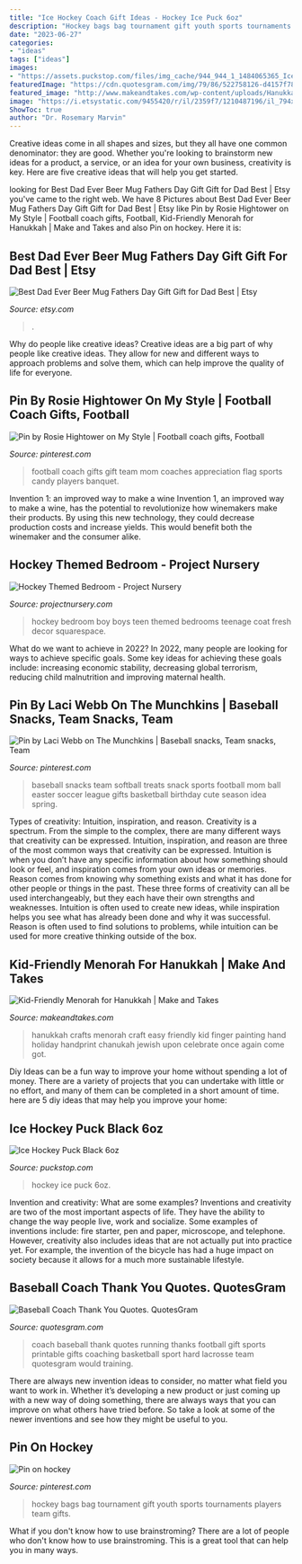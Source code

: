 ```yaml
---
title: "Ice Hockey Coach Gift Ideas - Hockey Ice Puck 6oz"
description: "Hockey bags bag tournament gift youth sports tournaments players team gifts"
date: "2023-06-27"
categories:
- "ideas"
tags: ["ideas"]
images:
- "https://assets.puckstop.com/files/img_cache/944_944_1_1484065365_IceHockeyPuckPlain.jpg"
featuredImage: "https://cdn.quotesgram.com/img/79/86/522758126-d4157f781dcfbc5e248d07b0e68ea4f9.jpg"
featured_image: "http://www.makeandtakes.com/wp-content/uploads/Hanukkah-Hanging.jpg"
image: "https://i.etsystatic.com/9455420/r/il/2359f7/1210487196/il_794xN.1210487196_bil2.jpg"
ShowToc: true
author: "Dr. Rosemary Marvin"
---
```



Creative ideas come in all shapes and sizes, but they all have one common denominator: they are good. Whether you're looking to brainstorm new ideas for a product, a service, or an idea for your own business, creativity is key. Here are five creative ideas that will help you get started.

	

		
looking for Best Dad Ever Beer Mug Fathers Day Gift Gift for Dad Best | Etsy you've came to the right web. We have 8 Pictures about Best Dad Ever Beer Mug Fathers Day Gift Gift for Dad Best | Etsy like Pin by Rosie Hightower on My Style | Football coach gifts, Football, Kid-Friendly Menorah for Hanukkah | Make and Takes and also Pin on hockey. Here it is:
		
    
## Best Dad Ever Beer Mug Fathers Day Gift Gift For Dad Best | Etsy

<img loading=lazy src="https://i.etsystatic.com/9455420/r/il/2359f7/1210487196/il_794xN.1210487196_bil2.jpg" onerror="this.onerror=null;this.src='https://tse4.mm.bing.net/th?id=OIP.OvlFzp7PQiXKR0skDSKsOAHaKW&amp;pid=15.1';" alt="Best Dad Ever Beer Mug Fathers Day Gift Gift for Dad Best | Etsy">

_Source: etsy.com_

>. 

	

Why do people like creative ideas?
Creative ideas are a big part of why people like creative ideas. They allow for new and different ways to approach problems and solve them, which can help improve the quality of life for everyone.

    
## Pin By Rosie Hightower On My Style | Football Coach Gifts, Football

<img loading=lazy src="https://i.pinimg.com/originals/0e/9c/b0/0e9cb08d6dbce0bd840fa76cc9354a1c.jpg" onerror="this.onerror=null;this.src='https://tse2.mm.bing.net/th?id=OIP.zGOpNdy2kxdoOjEaDjibAgHaJ4&amp;pid=15.1';" alt="Pin by Rosie Hightower on My Style | Football coach gifts, Football">

_Source: pinterest.com_

>football coach gifts gift team mom coaches appreciation flag sports candy players banquet. 

	

Invention 1: an improved way to make a wine
Invention 1, an improved way to make a wine, has the potential to revolutionize how winemakers make their products. By using this new technology, they could decrease production costs and increase yields. This would benefit both the winemaker and the consumer alike.

    
## Hockey Themed Bedroom - Project Nursery

<img loading=lazy src="https://projectnursery.com/wp-content/uploads/2020/10/HouseofHockeyRoom24.jpg" onerror="this.onerror=null;this.src='https://tse3.mm.bing.net/th?id=OIP.AwOlgQUPbGlsT904YPfdfgHaJ4&amp;pid=15.1';" alt="Hockey Themed Bedroom - Project Nursery">

_Source: projectnursery.com_

>hockey bedroom boy boys teen themed bedrooms teenage coat fresh decor squarespace. 

	

What do we want to achieve in 2022?
In 2022, many people are looking for ways to achieve specific goals. Some key ideas for achieving these goals include: increasing economic stability, decreasing global terrorism, reducing child malnutrition and improving maternal health.

    
## Pin By Laci Webb On The Munchkins | Baseball Snacks, Team Snacks, Team

<img loading=lazy src="https://i.pinimg.com/originals/c1/cb/97/c1cb97090966db468a3fb1f83f494f81.jpg" onerror="this.onerror=null;this.src='https://tse2.mm.bing.net/th?id=OIP.G4KED-FiJcyvtmMEwUr_LgHaHa&amp;pid=15.1';" alt="Pin by Laci Webb on The Munchkins | Baseball snacks, Team snacks, Team">

_Source: pinterest.com_

>baseball snacks team softball treats snack sports football mom ball easter soccer league gifts basketball birthday cute season idea spring. 

	

Types of creativity: Intuition, inspiration, and reason.
Creativity is a spectrum. From the simple to the complex, there are many different ways that creativity can be expressed. Intuition, inspiration, and reason are three of the most common ways that creativity can be expressed. Intuition is when you don’t have any specific information about how something should look or feel, and inspiration comes from your own ideas or memories. Reason comes from knowing why something exists and what it has done for other people or things in the past. These three forms of creativity can all be used interchangeably, but they each have their own strengths and weaknesses. Intuition is often used to create new ideas, while inspiration helps you see what has already been done and why it was successful. Reason is often used to find solutions to problems, while intuition can be used for more creative thinking outside of the box.

    
## Kid-Friendly Menorah For Hanukkah | Make And Takes

<img loading=lazy src="http://www.makeandtakes.com/wp-content/uploads/Hanukkah-Hanging.jpg" onerror="this.onerror=null;this.src='https://tse4.mm.bing.net/th?id=OIP.8aV-G6G1ozZWmbl71igsAQAAAA&amp;pid=15.1';" alt="Kid-Friendly Menorah for Hanukkah | Make and Takes">

_Source: makeandtakes.com_

>hanukkah crafts menorah craft easy friendly kid finger painting hand holiday handprint chanukah jewish upon celebrate once again come got. 

	

Diy Ideas can be a fun way to improve your home without spending a lot of money. There are a variety of projects that you can undertake with little or no effort, and many of them can be completed in a short amount of time. here are 5 diy ideas that may help you improve your home: 

    
## Ice Hockey Puck Black 6oz

<img loading=lazy src="https://assets.puckstop.com/files/img_cache/944_944_1_1484065365_IceHockeyPuckPlain.jpg" onerror="this.onerror=null;this.src='https://tse1.mm.bing.net/th?id=OIP.d-rGZSgAs9UDqXIzkdy38wHaHa&amp;pid=15.1';" alt="Ice Hockey Puck Black 6oz">

_Source: puckstop.com_

>hockey ice puck 6oz. 

	

Invention and creativity: What are some examples?
Inventions and creativity are two of the most important aspects of life. They have the ability to change the way people live, work and socialize. Some examples of inventions include: fire starter, pen and paper, microscope, and telephone. However, creativity also includes ideas that are not actually put into practice yet. For example, the invention of the bicycle has had a huge impact on society because it allows for a much more sustainable lifestyle.

    
## Baseball Coach Thank You Quotes. QuotesGram

<img loading=lazy src="https://cdn.quotesgram.com/img/79/86/522758126-d4157f781dcfbc5e248d07b0e68ea4f9.jpg" onerror="this.onerror=null;this.src='https://tse2.mm.bing.net/th?id=OIP.sZhMX5noOlOYU2qPzapkIgHaJQ&amp;pid=15.1';" alt="Baseball Coach Thank You Quotes. QuotesGram">

_Source: quotesgram.com_

>coach baseball thank quotes running thanks football gift sports printable gifts coaching basketball sport hard lacrosse team quotesgram would training. 

	

There are always new invention ideas to consider, no matter what field you want to work in. Whether it’s developing a new product or just coming up with a new way of doing something, there are always ways that you can improve on what others have tried before. So take a look at some of the newer inventions and see how they might be useful to you.

    
## Pin On Hockey

<img loading=lazy src="https://i.pinimg.com/736x/81/3a/25/813a253f075b70eb65f3efb62e369c44.jpg" onerror="this.onerror=null;this.src='https://tse2.mm.bing.net/th?id=OIP.jkFKAenjvveS6zVe1NIPmwHaJ3&amp;pid=15.1';" alt="Pin on hockey">

_Source: pinterest.com_

>hockey bags bag tournament gift youth sports tournaments players team gifts. 

	

What if you don't know how to use brainstroming?
There are a lot of people who don't know how to use brainstroming. This is a great tool that can help you in many ways.

